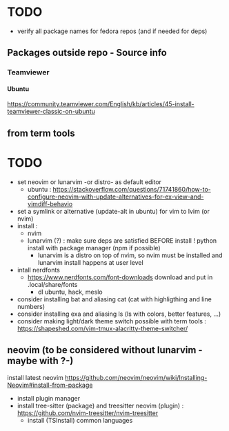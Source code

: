 # TODO

- verify all package names for fedora repos (and if needed for deps)
  
## Packages outside repo - Source info

### Teamviewer

#### Ubuntu

<https://community.teamviewer.com/English/kb/articles/45-install-teamviewer-classic-on-ubuntu>

## from term tools

# TODO

- set neovim or lunarvim -or distro- as default editor
  - ubuntu : <https://stackoverflow.com/questions/71741860/how-to-configure-neovim-with-update-alternatives-for-ex-view-and-vimdiff-behavio>
- set a symlink or alternative (update-alt in ubuntu) for vim to lvim (or nvim)
- install :
  - nvim
  - lunarvim (?) : make sure deps are satisfied BEFORE install ! python install with package manager (npm if possible)
    - lunarvim is a distro on top of nvim, so nvim must be installed and lunarvim install happens at user level
- intall nerdfonts
  - <https://www.nerdfonts.com/font-downloads> download and put in .local/share/fonts
    - dl ubuntu, hack, meslo
- consider installing bat and aliasing cat (cat with highligthing and line numbers)
- consider installing exa and aliasing ls (ls with colors, better features, ...)
- consider making light/dark theme switch possible with term tools : <https://shapeshed.com/vim-tmux-alacritty-theme-switcher/>

## neovim (to be considered without lunarvim -maybe with ?-)

install latest neovim <https://github.com/neovim/neovim/wiki/Installing-Neovim#install-from-package>

- install plugin manager
- install tree-sitter (package) and treesitter neovim (plugin) : <https://github.com/nvim-treesitter/nvim-treesitter>
  - install (TSInstall) common languages
